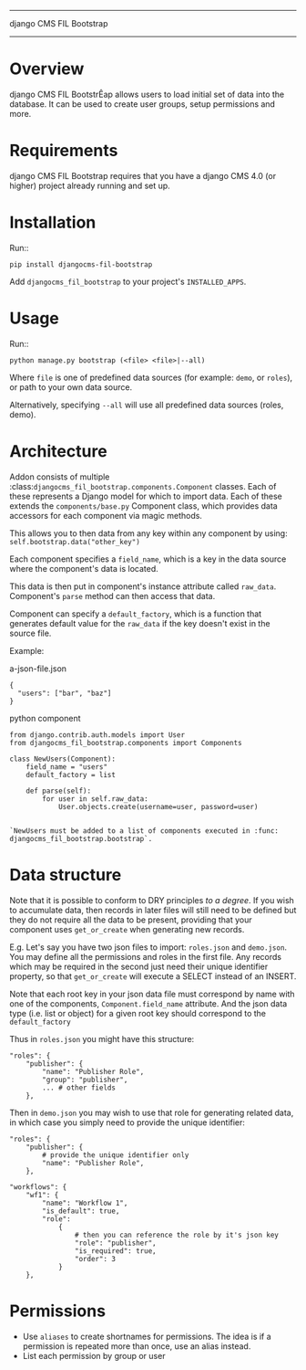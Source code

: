 ************************
django CMS FIL Bootstrap
************************

Overview
========

django CMS FIL BootstrÊap allows users to load initial set of data into the database.
It can be used to create user groups, setup permissions and more.

Requirements
============
django CMS FIL Bootstrap requires that you have a django CMS 4.0 (or higher) project already running and set up.


Installation
==========

Run::

    pip install djangocms-fil-bootstrap

Add ``djangocms_fil_bootstrap`` to your project's ``INSTALLED_APPS``.


Usage
=====

Run::

    python manage.py bootstrap (<file> <file>|--all)

Where ``file`` is one of predefined data sources (for example: ``demo``, or ``roles``),
or path to your own data source.

Alternatively, specifying ``--all`` will use all predefined data sources (roles, demo).


Architecture
============

Addon consists of multiple :class:`djangocms_fil_bootstrap.components.Component` classes.
Each of these represents a Django model for which to import data.
Each of these extends the `components/base.py` Component class, which provides data accessors for 
each component via magic methods.

This allows you to then data from any key within any component by using: `self.bootstrap.data("other_key")`

Each component specifies a ``field_name``, which is a key in the data source where the component's data is located.

This data is then put in component's instance attribute called ``raw_data``. Component's ``parse`` method can then access that data.

Component can specify a ``default_factory``, which is a function that generates default value for the ``raw_data`` if the key doesn't exist in the source file.

Example:

a-json-file.json


    {
      "users": ["bar", "baz"]
    }


python component

    from django.contrib.auth.models import User
    from djangocms_fil_bootstrap.components import Components

    class NewUsers(Component):
        field_name = "users"
        default_factory = list

        def parse(self):
            for user in self.raw_data:
                User.objects.create(username=user, password=user)


    `NewUsers must be added to a list of components executed in :func:
    djangocms_fil_bootstrap.bootstrap`.


Data structure
==============
Note that it is possible to conform to DRY principles *to a degree*. If you wish to accumulate data, then records in later files will still need to be defined but they do not require all the data to be present, providing that your component uses `get_or_create` when generating new records.

E.g. Let's say you have two json files to import: `roles.json` and `demo.json`. You may define all the permissions and roles in the first file. Any records which may be required in the second just need their unique identifier property, so that `get_or_create` will execute a SELECT instead of an INSERT.

Note that each root key in your json data file must correspond by name with one of the components, `Component.field_name` attribute.
And the json data type (i.e. list or object) for a given root key should correspond to the `default_factory` 

Thus in `roles.json` you might have this structure:

    "roles": {
        "publisher": {
            "name": "Publisher Role",
            "group": "publisher",
            ... # other fields
        },


Then in `demo.json` you may wish to use that role for generating related data, in which case you simply need to provide the unique identifier:

    "roles": {
        "publisher": {
            # provide the unique identifier only
            "name": "Publisher Role",
        },

    "workflows": {
        "wf1": {
            "name": "Workflow 1",
            "is_default": true,
            "role":
                {
                    # then you can reference the role by it's json key
                    "role": "publisher",
                    "is_required": true,
                    "order": 3
                }
        },
        

Permissions
===========
* Use `aliases` to create shortnames for permissions. The idea is if a permission is repeated more than once, use an alias instead.
* List each permission by group or user
